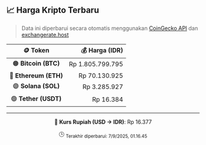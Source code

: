 

<!-- HARGA_KRIPTO -->
## 📈 Harga Kripto Terbaru

> Data ini diperbarui secara otomatis menggunakan [CoinGecko API](https://www.coingecko.com/) dan [exchangerate.host](https://exchangerate.host/)

<div align="center">

| 🪙 Token | 💰 Harga (IDR) |
|:------:|---------------:|
| 🟠 **Bitcoin (BTC)**   | Rp 1.805.799.795 |
| 🔵 **Ethereum (ETH)**  | Rp 70.130.925 |
| 🟣 **Solana (SOL)**    | Rp 3.285.927 |
| 🟢 **Tether (USDT)**   | Rp 16.384 |

---

💱 **Kurs Rupiah (USD → IDR)**: Rp 16.377

🕒 <sub>Terakhir diperbarui: 7/9/2025, 01.16.45</sub>

</div>
<!-- /HARGA_KRIPTO -->